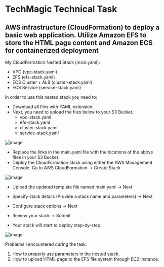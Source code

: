 # TechMagic Technical Task
## AWS infrastructure (CloudFormation) to deploy a basic web application. Utilize Amazon EFS to store the HTML page content and Amazon ECS for containerized deployment
My CloudFormation Nested Stack (main.yaml):
- VPC (vpc-stack.yaml)
- EFS (efs-stack.yaml)
- ECS Cluster + ALB (cluster-stack.yaml)
- ECS Service (service-stack.yaml)

In order to use this nested stack you need to:
- Download all files with YAML extension. 
- Next, you need to upload the files below to your S3 Bucket.
  - vpc-stack.yaml
  - efs-stack.yaml
  - cluster-stack.yaml
  - service-stack.yaml

![image](https://github.com/siyotsu/tm-devops-trainee-task/assets/109180406/fe132bb0-2afd-4383-8be7-9569039540c6)


- Replace the links in the main.yaml file with the locations of the above files in your S3 Bucket.
- Deploy the CloudFormation stack using either the AWS Management Console:
  Go to AWS CloudFormation -> Create Stack
  
![image](https://github.com/siyotsu/tm-devops-trainee-task/assets/109180406/9cfd08ec-4bc7-4e24-9ecb-9558f750874f)
  
- Upload the updated template file named main.yaml -> Next

- Specify stack details (Provide a stack name and parameters) -> Next

- Configure stack options -> Next

- Review your stack -> Submit

- Your stack will start to deploy step-by-step.
  
![image](https://github.com/siyotsu/tm-devops-trainee-task/assets/109180406/6c512d25-ac75-45a8-9d9c-7fe2f2a59a7e)


Problems I encountered during the task:
1) How to properly use parameters in the nested stack.
2) How to upload HTML page to the EFS file system through EC2 instance.

